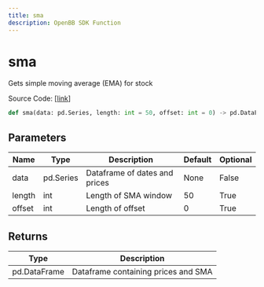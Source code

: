 ```yaml
---
title: sma
description: OpenBB SDK Function
---
```


# sma

Gets simple moving average (EMA) for stock

Source Code: [[link](https://github.com/OpenBB-finance/OpenBBTerminal/tree/main/openbb_terminal/common/technical_analysis/overlap_model.py#L43)]

```python
def sma(data: pd.Series, length: int = 50, offset: int = 0) -> pd.DataFrame
```
## Parameters

| Name | Type | Description | Default | Optional |
| ---- | ---- | ----------- | ------- | -------- |
| data | pd.Series | Dataframe of dates and prices | None | False |
| length | int | Length of SMA window | 50 | True |
| offset | int | Length of offset | 0 | True |

## Returns

| Type | Description |
| ---- | ----------- |
| pd.DataFrame | Dataframe containing prices and SMA |

